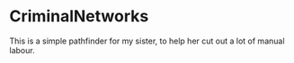 # CriminalNetworks

This is a simple pathfinder for my sister, to help her cut out a lot of manual labour. 
